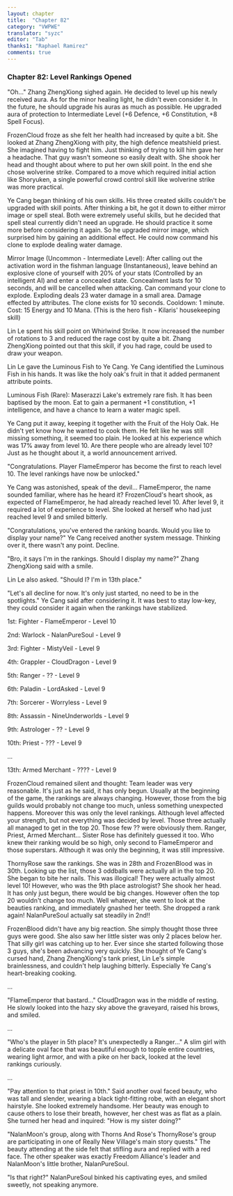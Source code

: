 ```yaml
---
layout: chapter
title:  "Chapter 82"
category: "VWPWE"
translator: "syzc"
editor: "Tab"
thanks1: "Raphael Ramirez"
comments: true
---
```


### Chapter 82: Level Rankings Opened
 
"Oh..." Zhang ZhengXiong sighed again. He decided to level up his newly received aura. As for the minor healing light, he didn't even consider it. In the future, he should upgrade his auras as much as possible. He upgraded aura of protection to Intermediate Level (+6 Defence, +6 Constitution, +8 Spell Focus).
 
FrozenCloud froze as she felt her health had increased by quite a bit. She looked at Zhang ZhengXiong with pity, the high defence meatshield priest. She imagined having to fight him. Just thinking of trying to kill him gave her a headache. That guy wasn't someone so easily dealt with. She shook her head and thought about where to put her own skill point. In the end she chose wolverine strike. Compared to a move which required initial action like Shoryuken, a single powerful crowd control skill like wolverine strike was more practical.
 
Ye Cang began thinking of his own skills. His three created skills couldn't be upgraded with skill points. After thinking a bit, he got it down to either mirror image or spell steal. Both were extremely useful skills, but he decided that spell steal currently didn't need an upgrade. He should practice it some more before considering it again. So he upgraded mirror image, which surprised him by gaining an additional effect. He could now command his clone to explode dealing water damage.
 
Mirror Image (Uncommon - Intermediate Level): After calling out the activation word in the fishman language (Instantaneous), leave behind an explosive clone of yourself with 20% of your stats (Controlled by an intelligent AI) and enter a concealed state. Concealment lasts for 10 seconds, and will be cancelled when attacking. Can command your clone to explode. Exploding deals 23 water damage in a small area. Damage effected by attributes. The clone exists for 10 seconds. Cooldown: 1 minute. Cost: 15 Energy and 10 Mana. (This is the hero fish - Kilaris' housekeeping skill)
 
Lin Le spent his skill point on Whirlwind Strike. It now increased the number of rotations to 3 and reduced the rage cost by quite a bit. Zhang ZhengXiong pointed out that this skill, if you had rage, could be used to draw your weapon.
 
Lin Le gave the Luminous Fish to Ye Cang. Ye Cang identified the Luminous Fish in his hands. It was like the holy oak's fruit in that it added permanent attribute points.
 
Luminous Fish (Rare): Maserazzi Lake's extremely rare fish. It has been baptised by the moon. Eat to gain a permanent +1 constitution, +1 intelligence, and have a chance to learn a water magic spell.
 
Ye Cang put it away, keeping it together with the Fruit of the Holy Oak. He didn't yet know how he wanted to cook them. He felt like he was still missing something, it seemed too plain. He looked at his experience which was 17% away from level 10. Are there people who are already level 10? Just as he thought about it, a world announcement arrived.
 
"Congratulations. Player FlameEmperor has become the first to reach level 10. The level rankings have now be unlocked." 
 
Ye Cang was astonished, speak of the devil... FlameEmperor, the name sounded familiar, where has he heard it? FrozenCloud's heart shook, as expected of FlameEmperor, he had already reached level 10. After level 9, it required a lot of experience to level. She looked at herself who had just reached level 9 and smiled bitterly.
 
"Congratulations, you've entered the ranking boards. Would you like to display your name?" Ye Cang received another system message. Thinking over it, there wasn't any point. Decline.
 
"Bro, it says I'm in the rankings. Should I display my name?" Zhang ZhengXiong said with a smile.
 
Lin Le also asked. "Should I? I'm in 13th place."
 
"Let's all decline for now. It's only just started, no need to be in the spotlights." Ye Cang said after considering it. It was best to stay low-key, they could consider it again when the rankings have stabilized. 
 
1st: Fighter - FlameEmperor - Level 10
 
2nd: Warlock - NalanPureSoul - Level 9
 
3rd: Fighter - MistyVeil - Level 9
 
4th: Grappler - CloudDragon - Level 9
 
5th: Ranger - ?? - Level 9
 
6th: Paladin - LordAsked - Level 9
 
7th: Sorcerer - Worryless - Level 9
 
8th: Assassin - NineUnderworlds - Level 9
 
9th: Astrologer - ?? - Level 9
 
10th: Priest - ??? - Level 9
 
... 
 
13th: Armed Merchant - ???? - Level 9
 
FrozenCloud remained silent and thought: Team leader was very reasonable. It's just as he said, it has only begun. Usually at the beginning of the game, the rankings are always changing. However, those from the big guilds would probably not change too much, unless something unexpected happens. Moreover this was only the level rankings. Although level affected your strength, but not everything was decided by level. Those three actually all managed to get in the top 20. Those few ?? were obviously them. Ranger, Priest, Armed Merchant... Sister Rose has definitely guessed it too. Who knew their ranking would be so high, only second to FlameEmperor and those superstars. Although it was only the beginning, it was still impressive.
 
ThornyRose saw the rankings. She was in 28th and FrozenBlood was in 30th. Looking up the list, those 3 oddballs were actually all in the top 20. She began to bite her nails. This was illogical! They were actually almost level 10! However, who was the 9th place astrologist? She shook her head. It has only just begun, there would be big changes. However often the top 20 wouldn't change too much. Well whatever, she went to look at the beauties ranking, and immediately gnashed her teeth. She dropped a rank again! NalanPureSoul actually sat steadily in 2nd!!
 
FrozenBlood didn't have any big reaction. She simply thought those three guys were good. She also saw her little sister was only 2 places below her. That silly girl was catching up to her. Ever since she started following those 3 guys, she's been advancing very quickly. She thought of Ye Cang's cursed hand, Zhang ZhengXiong's tank priest, Lin Le's simple brainlessness, and couldn't help laughing bitterly. Especially Ye Cang's heart-breaking cooking.
 
...
 
"FlameEmperor that bastard..." CloudDragon was in the middle of resting. He slowly looked into the hazy sky above the graveyard, raised his brows, and smiled.
 
...
 
"Who's the player in 5th place? It's unexpectedly a Ranger..." A slim girl with a delicate oval face that was beautiful enough to topple entire countries, wearing light armor, and with a pike on her back, looked at the level rankings curiously.
 
...
 
"Pay attention to that priest in 10th." Said another oval faced beauty, who was tall and slender, wearing a black tight-fitting robe, with an elegant short hairstyle. She looked extremely handsome. Her beauty was enough to cause others to lose their breath, however, her chest was as flat as a plain. She turned her head and inquired: "How is my sister doing?"
 
"NalanMoon's group, along with Thorns And Rose's ThornyRose's group are participating in one of Really New Village's main story quests." The beauty attending at the side felt that stifling aura and replied with a red face. The other speaker was exactly Freedom Alliance's leader and NalanMoon's little brother, NalanPureSoul.
 
"Is that right?" NalanPureSoul binked his captivating eyes, and smiled sweetly, not speaking anymore.
